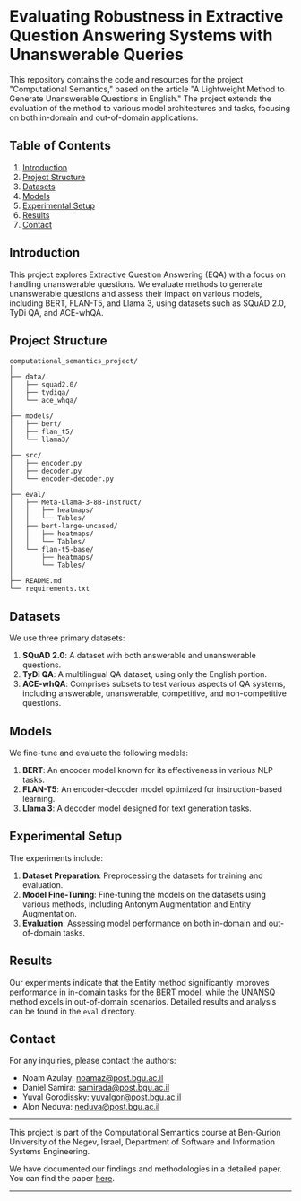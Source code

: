 
# Evaluating Robustness in Extractive Question Answering Systems with Unanswerable Queries

This repository contains the code and resources for the project "Computational Semantics," based on the article "A Lightweight Method to Generate Unanswerable Questions in English." The project extends the evaluation of the method to various model architectures and tasks, focusing on both in-domain and out-of-domain applications.

## Table of Contents
1. [Introduction](#introduction)
2. [Project Structure](#project-structure)
3. [Datasets](#datasets)
4. [Models](#models)
5. [Experimental Setup](#experimental-setup)
6. [Results](#results)
7. [Contact](#contact)

## Introduction
This project explores Extractive Question Answering (EQA) with a focus on handling unanswerable questions. We evaluate methods to generate unanswerable questions and assess their impact on various models, including BERT, FLAN-T5, and Llama 3, using datasets such as SQuAD 2.0, TyDi QA, and ACE-whQA.

## Project Structure
```
computational_semantics_project/
│
├── data/
│   ├── squad2.0/
│   ├── tydiqa/
│   └── ace_whqa/
│
├── models/
│   ├── bert/
│   ├── flan_t5/
│   └── llama3/
│
├── src/
│   ├── encoder.py
│   ├── decoder.py
│   └── encoder-decoder.py
│
├── eval/
│   ├── Meta-Llama-3-8B-Instruct/
│   │   ├── heatmaps/
│   │   └── Tables/
│   ├── bert-large-uncased/
│   │   ├── heatmaps/
│   │   └── Tables/
│   └── flan-t5-base/
│       ├── heatmaps/
│       └── Tables/
│
├── README.md
└── requirements.txt
```

## Datasets
We use three primary datasets:
1. **SQuAD 2.0**: A dataset with both answerable and unanswerable questions.
2. **TyDi QA**: A multilingual QA dataset, using only the English portion.
3. **ACE-whQA**: Comprises subsets to test various aspects of QA systems, including answerable, unanswerable, competitive, and non-competitive questions.

## Models
We fine-tune and evaluate the following models:
1. **BERT**: An encoder model known for its effectiveness in various NLP tasks.
2. **FLAN-T5**: An encoder-decoder model optimized for instruction-based learning.
3. **Llama 3**: A decoder model designed for text generation tasks.

## Experimental Setup
The experiments include:
1. **Dataset Preparation**: Preprocessing the datasets for training and evaluation.
2. **Model Fine-Tuning**: Fine-tuning the models on the datasets using various methods, including Antonym Augmentation and Entity Augmentation.
3. **Evaluation**: Assessing model performance on both in-domain and out-of-domain tasks.

## Results
Our experiments indicate that the Entity method significantly improves performance in in-domain tasks for the BERT model, while the UNANSQ method excels in out-of-domain scenarios. Detailed results and analysis can be found in the `eval` directory.

## Contact
For any inquiries, please contact the authors:
- Noam Azulay: noamaz@post.bgu.ac.il
- Daniel Samira: samirada@post.bgu.ac.il
- Yuval Gorodissky: yuvalgor@post.bgu.ac.il
- Alon Neduva: neduva@post.bgu.ac.il

---

This project is part of the Computational Semantics course at Ben-Gurion University of the Negev, Israel, Department of Software and Information Systems Engineering.

We have documented our findings and methodologies in a detailed paper. You can find the paper [here](Computational_Semantics_Final_Report.pdf).

---
